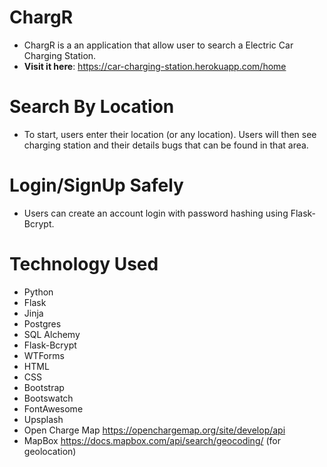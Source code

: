 # ChargR
- ChargR is a an application that allow user to search a Electric Car Charging Station.
- **Visit it here**: https://car-charging-station.herokuapp.com/home 

# Search By Location
- To start, users enter their location (or any location). Users will then see charging station and their details bugs that can be found in that area.

# Login/SignUp Safely
- Users can create an account login with password hashing using Flask-Bcrypt.

# Technology Used
 - Python
 - Flask
 - Jinja
 - Postgres
 - SQL Alchemy
 - Flask-Bcrypt
 - WTForms
 - HTML
 - CSS
 - Bootstrap
 - Bootswatch
 - FontAwesome
 - Upsplash 
 - Open Charge Map https://openchargemap.org/site/develop/api
 - MapBox https://docs.mapbox.com/api/search/geocoding/ (for geolocation)  
